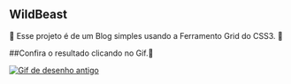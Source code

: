 ## WildBeast

🐷 Esse projeto é de um Blog simples usando a Ferramento Grid do CSS3. 🐰

##Confira o resultado clicando no Gif.🐺

<a href="https://mariocarvalho001.github.io/wildbeast/" target="_blank" ><img src="https://media-exp1.licdn.com/dms/image/C4D12AQE29UUgWlwGzQ/article-cover_image-shrink_600_2000/0/1566151117011?e=1636588800&v=beta&t=l3-vtiuVSX8Qu_W8ieVbe0__fx9x-GVxat9tl2nd5bk" alt="Gif de desenho antigo"></a>
